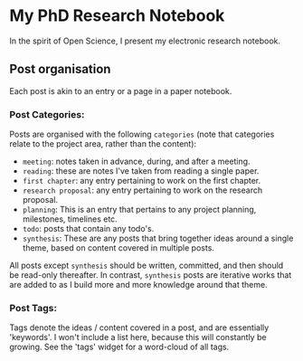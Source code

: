 # My PhD Research Notebook

In the spirit of Open Science, I present my electronic research notebook.

## Post organisation

Each post is akin to an entry or a page in a paper notebook. 

### Post Categories:

Posts are organised with the following `categories` (note that categories relate to the project area, rather than the content):

- `meeting`: notes taken in advance, during, and after a meeting.
- `reading`: these are notes I've taken from reading a single paper. 
- `first chapter`: any entry pertaining to work on the first chapter.
- `research proposal`: any entry pertaining to work on the research proposal.
- `planning`: This is an entry that pertains to any project planning, milestones, timelines etc.
- `todo`: posts that contain any todo's.
- `synthesis`: These are any posts that bring together ideas around a single theme, based on content covered in multiple posts.

All posts except `synthesis` should be written, committed, and then should be read-only thereafter. In contrast, `synthesis` posts are iterative works that are added to as I build more and more knowledge around that theme.

### Post Tags:

Tags denote the ideas / content covered in a post, and are essentially 'keywords'. I won't include a list here, because this will constantly be growing. See the 'tags' widget for a word-cloud of all tags.
